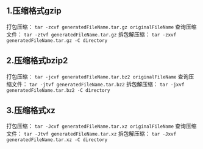 ## 1.压缩格式gzip
打包压缩： ```tar -zcvf generatedFileName.tar.gz originalFileName```
查询压缩文件： ```tar -ztvf generatedFileName.tar.gz```
拆包解压缩： ```tar -zxvf generatedFileName.tar.gz -C directory```

## 2.压缩格式bzip2
打包压缩： ```tar -jcvf generatedFileName.tar.bz2 originalFileName```
查询压缩文件： ```tar -jtvf generatedFileName.tar.bz2```
拆包解压缩： ```tar -jxvf generatedFileName.tar.bz2 -C directory```

## 3.压缩格式xz
打包压缩： ```tar -Jcvf generatedFileName.tar.xz originalFileName```
查询压缩文件： ```tar -Jtvf generatedFileName.tar.xz```
拆包解压缩： ```tar -Jxvf generatedFileName.tar.xz -C directory```
